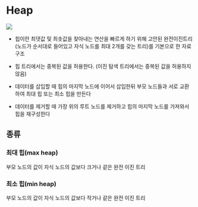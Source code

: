# Heap

<img src='https://upload.wikimedia.org/wikipedia/commons/thumb/3/38/Max-Heap.svg/480px-Max-Heap.svg.png'/>

- 힙이란 최댓값 및 최솟값을 찾아내는 연산을 빠르게 하기 위해 고안된 완전이진트리(노드가 순서대로 들어있고 자식 노드를 최대 2개를 갖는 트리)를 기본으로 한 자료구조

- 힙 트리에서는 중복된 값을 허용한다. (이진 탐색 트리에서는 중복된 값을 허용하지 않음)

- 데이터를 삽입할 때 힙의 마지막 노드에 이어서 삽입한뒤 부모 노드들과 서로 교환하여 최대 힙 또는 최소 힙을 만든다

- 데이터를 제거할 때 가장 위의 루트 노드를 제거하고 힙의 마지막 노드를 가져와서 힙을 재구성한다

## 종류

### 최대 힙(max heap)

부모 노드의 값이 자식 노드의 값보다 크거나 같은 완전 이진 트리

### 최소 힙(min heap)

부모 노드의 값이 자식 노드의 값보다 작거나 같은 완전 이진 트리
